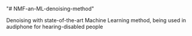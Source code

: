 "# NMF-an-ML-denoising-method"

Denoising with state-of-the-art Machine Learning method, being used in audiphone for hearing-disabled people
